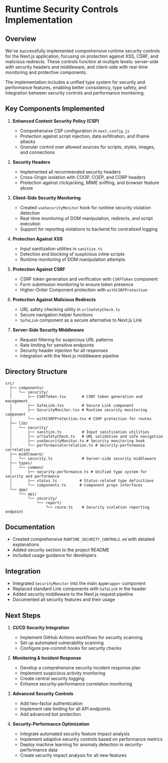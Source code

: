 # Runtime Security Controls Implementation

## Overview

We've successfully implemented comprehensive runtime security controls for the Next.js application, focusing on protection against XSS, CSRF, and malicious redirects. These controls function at multiple levels: server-side with security headers and middleware, and client-side with real-time monitoring and protective components.

The implementation includes a unified type system for security and performance features, enabling better consistency, type safety, and integration between security controls and performance monitoring.

## Key Components Implemented

1. **Enhanced Content Security Policy (CSP)**
   - Comprehensive CSP configuration in `next.config.js`
   - Protection against script injection, data exfiltration, and iframe attacks
   - Granular control over allowed sources for scripts, styles, images, and connections

2. **Security Headers**
   - Implemented all recommended security headers
   - Cross-Origin isolation with COOP, COEP, and CORP headers
   - Protection against clickjacking, MIME sniffing, and browser feature abuse

3. **Client-Side Security Monitoring**
   - Created `useSecurityMonitor` hook for runtime security violation detection
   - Real-time monitoring of DOM manipulation, redirects, and script execution
   - Support for reporting violations to backend for centralized logging

4. **Protection Against XSS**
   - Input sanitization utilities in `sanitize.ts`
   - Detection and blocking of suspicious inline scripts
   - Runtime monitoring of DOM manipulation attempts

5. **Protection Against CSRF**
   - CSRF token generation and verification with `CSRFToken` component
   - Form submission monitoring to ensure token presence
   - Higher-Order Component protection with `withCSRFProtection`

6. **Protection Against Malicious Redirects**
   - URL safety checking utility in `urlSafetyCheck.ts`
   - Secure navigation helper functions
   - `SafeLink` component as a secure alternative to Next.js Link

7. **Server-Side Security Middleware**
   - Request filtering for suspicious URL patterns
   - Rate limiting for sensitive endpoints
   - Security header injection for all responses
   - Integration with the Next.js middleware pipeline

## Directory Structure

```
src/
  ├── components/
  │   └── security/
  │       ├── CSRFToken.tsx       # CSRF token generation and management
  │       ├── SafeLink.tsx        # Secure Link component
  │       ├── SecurityMonitor.tsx # Runtime security monitoring component
  │       └── withCSRFProtection.tsx # CSRF protection for routes
  ├── lib/
  │   └── security/
  │       ├── sanitize.ts         # Input sanitization utilities
  │       ├── urlSafetyCheck.ts   # URL validation and safe navigation
  │       ├── useSecurityMonitor.ts # Security monitoring hook
  │       └── performanceCorrelation.ts # Security-performance correlation
  ├── middleware/
  │   └── security.ts             # Server-side security middleware
  ├── types/
  │   └── common/
  │       ├── security-performance.ts # Unified type system for security and performance
  │       ├── status.ts          # Status-related type definitions
  │       └── components.ts      # Component props interfaces
  └── app/
      └── api/
          └── security/
              └── report/
                  └── route.ts    # Security violation reporting endpoint
```

## Documentation

- Created comprehensive `RUNTIME_SECURITY_CONTROLS.md` with detailed explanations
- Added security section to the project README
- Included usage guidance for developers

## Integration

- Integrated `SecurityMonitor` into the main `AppWrapper` component
- Replaced standard Link components with `SafeLink` in the header
- Added security middleware to the Next.js request pipeline
- Documented all security features and their usage

## Next Steps

1. **CI/CD Security Integration**
   - Implement GitHub Actions workflows for security scanning
   - Set up automated vulnerability scanning
   - Configure pre-commit hooks for security checks

2. **Monitoring & Incident Response**
   - Develop a comprehensive security incident response plan
   - Implement suspicious activity monitoring
   - Create central security logging
   - Enhance security-performance correlation monitoring

3. **Advanced Security Controls**
   - Add two-factor authentication
   - Implement rate limiting for all API endpoints
   - Add advanced bot protection

4. **Security-Performance Optimization**
   - Integrate automated security feature impact analysis
   - Implement adaptive security controls based on performance metrics
   - Deploy machine learning for anomaly detection in security-performance data
   - Create security impact analysis for all new features